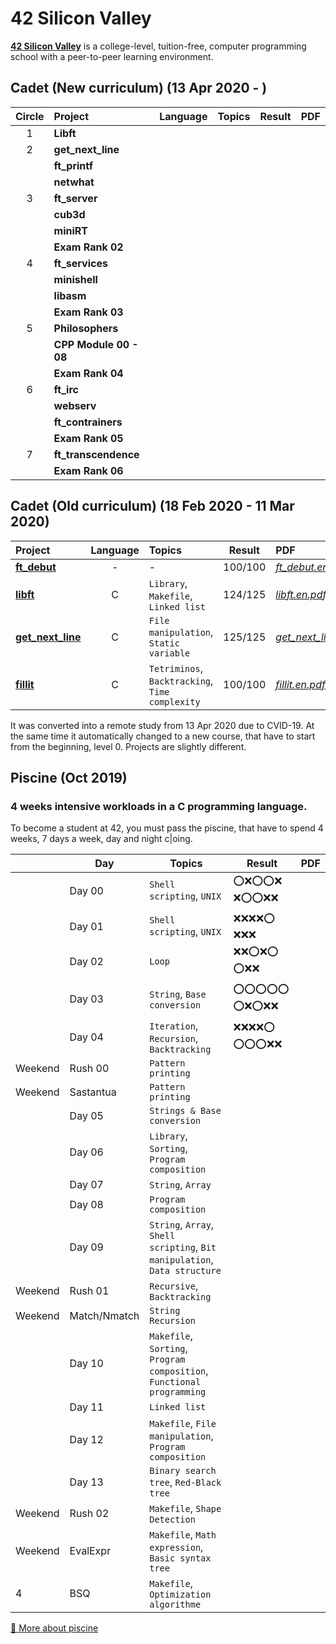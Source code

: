 # 42 Silicon Valley

**[42 Silicon Valley]** is a college-level, tuition-free, computer programming school with a peer-to-peer learning environment.

[42 Silicon Valley]: https://www.42.us.org

## Cadet (New curriculum) (13 Apr 2020 - )

|Circle|Project|Language|Topics|Result|PDF|
|:-:|:-|:-:|:-|:-:|:-|
|1|**Libft**|||||
|2|**get_next_line**|||||
||**ft_printf**|||||
||**netwhat**|||||
|3|**ft_server**|||||
||**cub3d**|||||
||**miniRT**|||||
||**Exam Rank 02**|||||
|4|**ft_services**|||||
||**minishell**|||||
||**libasm**|||||
||**Exam Rank 03**|||||
|5|**Philosophers**|||||
||**CPP Module 00 - 08**|||||
||**Exam Rank 04**|||||
|6|**ft_irc**|||||
||**webserv**|||||
||**ft_contrainers**|||||
||**Exam Rank 05**|||||
|7|**ft_transcendence**|||||
||**Exam Rank 06**|||||

## Cadet (Old curriculum) (18 Feb 2020 - 11 Mar 2020)

|Project|Language|Topics|Result|PDF|
|:-|:-:|:-|:-:|:-|
|[**ft_debut**]|-|-|100/100|[*ft_debut.en.pdf*]|
|[**libft**]|C|`Library`, `Makefile`, `Linked list`|124/125|[*libft.en.pdf*]|
|[**get_next_line**]|C|`File manipulation`, `Static variable`|125/125|[*get_next_line.en.pdf*]|
|[**fillit**]|C|`Tetriminos`, `Backtracking`, `Time complexity`|100/100|[*fillit.en.pdf*]|

[**ft_debut**]: https://github.com/lisy0123/42/tree/master/Cadet_old/ft_debut
[**libft**]: https://github.com/lisy0123/42/tree/master/Cadet_old/libft
[**get_next_line**]: https://github.com/lisy0123/42/tree/master/Cadet_old/get_next_line
[**fillit**]: https://github.com/lisy0123/42/tree/master/Cadet_old/fillit

[*ft_debut.en.pdf*]: https://github.com/lisy0123/42/blob/master/Cadet_old/PDF/ft_debut.en.pdf
[*libft.en.pdf*]: https://github.com/lisy0123/42/blob/master/Cadet_old/PDF/libft.en.pdf
[*get_next_line.en.pdf*]: https://github.com/lisy0123/42/blob/master/Cadet_old/PDF/get_next_line.en.pdf
[*fillit.en.pdf*]: https://github.com/lisy0123/42/blob/master/Cadet_old/PDF/fillit.en.pdf

It was converted into a remote study from 13 Apr 2020 due to CVID-19.
At the same time it automatically changed to a new course, that have to start from the beginning, level 0. 
Projects are slightly different.

## Piscine (Oct 2019)

### 4 weeks intensive workloads in a C programming language. 
To become a student at 42, you must pass the piscine, that have to spend 4 weeks, 7 days a week, day and night c|oing. 

||Day|Topics|Result|PDF|
|-|-|-|-|-|
||Day 00|`Shell scripting`, `UNIX`|:o::x::o::o::x: :x::o::o::x::x:||
||Day 01|`Shell scripting`, `UNIX`|:x::x::x::x::o: :x::x::x:||
||Day 02|`Loop`|:x::x::o::x::o: :o::x::x:||
||Day 03|`String`, `Base conversion`|:o::o::o::o::o: :o::x::o::x::x:||
||Day 04|`Iteration`, `Recursion`, `Backtracking`|:x::x::x::x::o: :o::o::o::x::x:||
|Weekend|Rush 00|`Pattern printing`|||
|Weekend|Sastantua|`Pattern printing`|||
||Day 05|`Strings & Base conversion`|||
||Day 06|`Library`, `Sorting`, `Program composition`|||
||Day 07|`String`, `Array`|||
||Day 08|`Program composition`|||
||Day 09|`String`, `Array`, `Shell scripting`, `Bit manipulation`, `Data structure`|||
|Weekend|Rush 01|`Recursive`, `Backtracking`|||
|Weekend|Match/Nmatch|`String Recursion`|||
||Day 10|`Makefile`, `Sorting`, `Program composition`, `Functional programming`|||
||Day 11|`Linked list`|||
||Day 12|`Makefile`, `File manipulation`, `Program composition`|||
||Day 13|`Binary search tree`, `Red-Black tree`|||
|Weekend|Rush 02|`Makefile`, `Shape Detection`|||
|Weekend|EvalExpr|`Makefile`, `Math expression`, `Basic syntax tree`|||
|4|BSQ|`Makefile`, `Optimization algorithme`|||

[:book: More about piscine](https://www.42.us.org/program/piscine)
<!--stackedit_data:
eyJoaXN0b3J5IjpbMTQ1MTk5NjksMjEyOTk2ODY3LC0xOTU3NT
Q4Njk4LC0xMTk1ODE3OTU0LC02NjA1ODY1NjksMTE3NzM3NTMz
NiwxMjIwOTM5NDksLTk3NjcyODU3OV19
-->